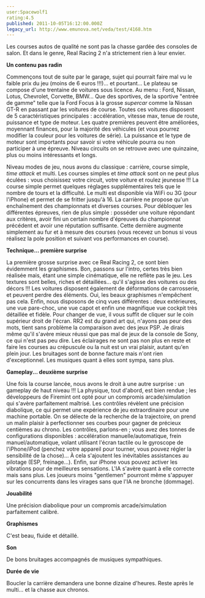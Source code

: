 ```yaml
---
user:Spacewolf1
rating:4.5
published: 2011-10-05T16:12:00.000Z
legacy_url: http://www.emunova.net/veda/test/4168.htm
---
```

Les courses autos de qualité ne sont pas la chasse gardée des consoles de salon. Et dans le genre, Real Racing 2 n'a strictement rien à leur envier.  

  

**Un contenu pas radin**  

Commençons tout de suite par le garage, sujet qui pourrait faire mal vu le faible prix du jeu (moins de 6 euros !!!)... et pourtant... Le plateau se compose d'une trentaine de voitures sous licence. Au menu : Ford, Nissan, Lotus, Chevrolet, Corvette, BMW... Que des sportives, de la sportive "entrée de gamme" telle que la Ford Focus à la grosse _supercar_ comme la Nissan GT-R en passant par les voitures de course. Toutes ces voitures disposent de 5 caractéristiques principales : accélération, vitesse max, tenue de route, puissance et type de moteur. Les quatre premières peuvent être améliorées, moyennant finances, pour la majorité des véhicules (et vous pourrez modifier la couleur pour les voitures de série). La puissance et le type de moteur sont importants pour savoir si votre véhicule pourra ou non participer à une épreuve. Niveau circuits on se retrouve avec une quinzaine, plus ou moins intéressants et longs.  

Niveau modes de jeu, nous avons du classique : carrière, course simple, _time attack_ et multi. Les courses simples et _time attack_ sont on ne peut plus éculées : vous choisissez votre circuit, votre voiture et roulez jeunesse !!! La course simple permet quelques réglages supplémentaires tels que le nombre de tours et la difficulté. Le multi est disponible via WiFi ou 3G (pour l'iPhone) et permet de se fritter jusqu'à 16\. La carrière ne propose qu'un enchaînement des championnats et diverses courses. Pour débloquer les différentes épreuves, rien de plus simple : posséder une voiture répondant aux critères, avoir fini un certain nombre d'épreuves du championnat précédent et avoir une réputation suffisante. Cette dernière augmente simplement au fur et à mesure des courses (vous recevez un bonus si vous réalisez la pole position et suivant vos performances en course).  

  

**Technique... première surprise**  

La première grosse surprise avec ce Real Racing 2, ce sont bien évidemment les graphismes. Bon, passons sur l'intro, certes très bien réalisée mais, étant une simple cinématique, elle ne reflète pas le jeu. Les textures sont belles, riches et détaillées... qu'il s'agisse des voitures ou des décors !!! Les voitures disposent également de déformations de carrosserie, et peuvent perdre des éléments. Oui, les beaux graphismes n'empêchent pas cela. Enfin, nous disposons de cinq vues différentes : deux extérieures, une vue pare-choc, une vue capot et enfin une magnifique vue cockpit très détaillée et fidèle. Pour changer de vue, il vous suffit de cliquer sur le coin supérieur droit de l'écran. RR2 est du grand art qui, n'ayons pas peur des mots, tient sans problème la comparaison avec des jeux PSP. Je dirais même qu'il s'avère mieux réussi que pas mal de jeux de la console de Sony, ce qui n'est pas peu dire. Les éclairages ne sont pas non plus en reste et faire les courses au crépuscule ou la nuit est un vrai plaisir, autant qu'en plein jour. Les bruitages sont de bonne facture mais n'ont rien d'exceptionnel. Les musiques quant à elles sont sympa, sans plus.  

  

**Gameplay... deuxième surprise**  

Une fois la course lancée, nous avons le droit à une autre surprise : un gameplay de haut niveau !!! La physique, tout d'abord, est bien rendue ; les développeurs de Firemint ont opté pour un compromis arcade/simulation qui s'avère parfaitement maîtrisé. Les contrôles révèlent une précision diabolique, ce qui permet une expérience de jeu extraordinaire pour une machine portable. On se délecte de la recherche de la trajectoire, on prend un malin plaisir à perfectionner ses courbes pour gagner de précieux centièmes au chrono. Les contrôles, parlons-en ; vous avez des tonnes de configurations disponibles : accélération manuelle/automatique, frein manuel/automatique, volant utilisant l'écran tactile ou le gyroscope de l'iPhone/iPod (penchez votre appareil pour tourner, vous pouvez régler la sensibilité de la chose)... À cela s'ajoutent les inévitables assistances au pilotage (ESP, freinage...). Enfin, sur iPhone vous pouvez activer les vibrations pour de meilleures sensations. L'IA s'avère quant à elle correcte mais sans plus. Les joueurs moins "gentlemen" pourront même s'appuyer sur les concurrents dans les virages sans que l'IA ne bronche (dommage).  

  

  

**Jouabilité**  

Une précision diabolique pour un compromis arcade/simulation parfaitement calibré.  

**Graphismes**  

C'est beau, fluide et détaillé.  

**Son**  

De bons bruitages accompagnés de musiques sympathiques.  

**Durée de vie**  

Boucler la carrière demandera une bonne dizaine d'heures. Reste après le multi... et la chasse aux chronos.